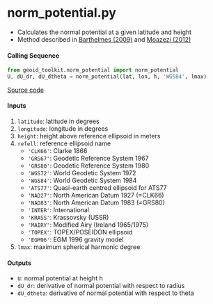 norm_potential.py
=================

- Calculates the normal potential at a given latitude and height
- Method described in [Barthelmes (2009)](http://icgem.gfz-potsdam.de/str-0902-revised.pdf) and [Moazezi (2012)](https://doi.org/10.1007/s12145-012-0102-2)

#### Calling Sequence
```python
from geoid_toolkit.norm_potential import norm_potential
U, dU_dr, dU_dtheta = norm_potential(lat, lon, h, 'WGS84', lmax)
```
[Source code](https://github.com/tsutterley/geoid-toolkit/blob/main/geoid_toolkit/norm_potential.py)

#### Inputs
1. `latitude`: latitude in degrees
2. `longitude`: longitude in degrees
3. `height`: height above reference ellipsoid in meters
4. `refell`: reference ellipsoid name
    * `'CLK66'`: Clarke 1866
    * `'GRS67'`: Geodetic Reference System 1967
    * `'GRS80'`: Geodetic Reference System 1980
    * `'WGS72'`: World Geodetic System 1972
    * `'WGS84'`: World Geodetic System 1984
    * `'ATS77'`: Quasi-earth centred ellipsoid for ATS77
    * `'NAD27'`: North American Datum 1927 (=CLK66)
    * `'NAD83'`: North American Datum 1983 (=GRS80)
    * `'INTER'`: International
    * `'KRASS'`: Krassovsky (USSR)
    * `'MAIRY'`: Modified Airy (Ireland 1965/1975)
    * `'TOPEX'`: TOPEX/POSEIDON ellipsoid
    * `'EGM96'`: EGM 1996 gravity model
5. `lmax`: maximum spherical harmonic degree

#### Outputs
- `U`: normal potential at height h
- `dU_dr`: derivative of normal potential with respect to radius
- `dU_dtheta`: derivative of normal potential with respect to theta